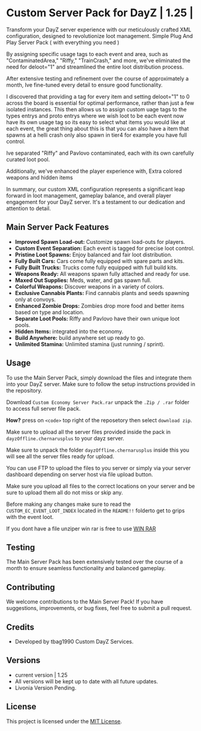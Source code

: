 # Custom Server Pack for DayZ | 1.25 |


Transform your DayZ server experience with our meticulously crafted XML configuration, designed to revolutionize loot management.
Simple Plug And Play Server Pack ( with everything you need )

By assigning specific usage tags to each event and area,
such as "ContaminatedArea," "Riffy," "TrainCrash," and more,
we've eliminated the need for deloot="1" and streamlined the entire loot distribution process.

After extensive testing and refinement over the course of approximately a month,
Ive fine-tuned every detail to ensure good functionality.

I discovered that providing a tag for every item and setting deloot="1" to 0 across the board is essential for optimal performance, rather than just a few isolated instances.
This then allows us to assign custom uage tags to the types entrys and proto entrys where we wish loot to be each event now have its own usage tag so its easy to select what items you would like at each event,
the great thing about this is that you can also have a item that spawns at a helli crash only also spawn in tier4 for example you have full control.

Ive separated "Riffy" and Pavlovo contaminated, each with its own carefully curated loot pool.

Additionally, we've enhanced the player experience with, Extra colored weapons and hidden items

In summary, our custom XML configuration represents a significant leap forward in loot management,
gameplay balance, and overall player engagement for your DayZ server. It's a testament to our dedication and attention to detail.

## Main Server Pack Features

- **Improved Spawn Load-out:** Customize spawn load-outs for players.
- **Custom Event Separation:** Each event is tagged for precise loot control.
- **Pristine Loot Spawns:** Enjoy balanced and fair loot distribution.
- **Fully Built Cars:** Cars come fully equipped with spare parts and kits.
- **Fully Built Trucks:** Trucks come fully equipped with full build kits.
- **Weapons Ready:** All weapons spawn fully attached and ready for use.
- **Maxed Out Supplies:** Meds, water, and gas spawn full.
- **Colorful Weapons:** Discover weapons in a variety of colors.
- **Exclusive Cannabis Plants:** Find cannabis plants and seeds spawning only at convoys.
- **Enhanced Zombie Drops:** Zombies drop more food and better items based on type and location.
- **Separate Loot Pools:** Riffy and Pavlovo have their own unique loot pools.
- **Hidden Items:** integrated into the economy.
- **Build Anywhere:** build anywhere set up ready to go.
- **Unlimited Stamina:** Unlimited stamina (just running / sprint).

## Usage

To use the Main Server Pack, simply download the files and integrate them into your DayZ server.
Make sure to follow the setup instructions provided in the repository.

Download `Custom Economy Server Pack.rar` unpack the `.Zip / .rar` folder to access full server file pack.

**How?** press on `<code>` top right of the reposetory then select `download zip`.

Make sure to upload all the server files provided inside the pack in `dayzOffline.chernarusplus` to your dayz server.

Make sure to unpack the folder `dayzOffline.chernarusplus` inside this you will see all the server files ready for upload.

You can use FTP to upload the files to you server or simply via your server dashboard depending on server host via file upload button.

Make sure you upload all files to the correct locations on your server and be sure to upload them all do not miss or skip any.

Before making any changes make sure to read the `CUSTOM_EC_EVENT_LOOT_INDEX` located in the `README!!` folderto get to grips with the event loot.

If you dont have a file unziper win rar is free to use
[WIN RAR](https://www.win-rar.com/)

## Testing

The Main Server Pack has been extensively tested over the course of a month to ensure seamless functionality and balanced gameplay.

## Contributing

We welcome contributions to the Main Server Pack! If you have suggestions, improvements, or bug fixes, feel free to submit a pull request.

## Credits

- Developed by tbag1990 Custom DayZ Services.


## Versions
- current version | 1.25
- All versions will be kept up to date with all future updates.
- Livonia Version Pending.

## License

This project is licensed under the [MIT License](LICENSE).
